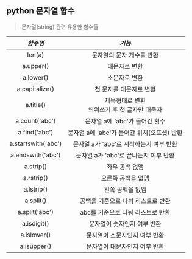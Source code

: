 ## python 문자열 함수

> 문자열(string) 관련 유용한 함수들



|      *함수명*       |                      *기능*                       |
| :-----------------: | :-----------------------------------------------: |
|       len(a)        |             문자열의 문자 개수를 반환             |
|      a.upper()      |                   대문자로 변환                   |
|      a.lower()      |                   소문자로 변환                   |
|   a.capitalize()    |              첫 문자를 대문자로 변환              |
|      a.title()      | 제목형태로 변환<br />띄워쓰기 후 첫 글자만 대문자 |
|   a.count('abc')    |          문자열 a에 'abc'가 들어간 횟수           |
|    a.find('abc')    |    문자열 a에 'abc'가 들어간 위치(오프셋) 반환    |
| a.startswith('abc') |      문자열 a가 'abc'로 시작하는지 여부 반환      |
|  a.endswith('abc')  |       문자열 a가 'abc'로 끝나는지 여부 반환       |
|      a.strip()      |                  좌우 공백 없앰                   |
|     a.rstrip()      |                오른쪽 공백을 없앰                 |
|     a.lstrip()      |                 왼쪽 공백을 없앰                  |
|      a.split()      |        공백을 기준으로 나눠 리스트로 반환         |
|   a.split('abc')    |         abc를 기준으로 나눠 리스트로 반환         |
|     a.isdigit()     |            문자열이 숫자인지 여부 반환            |
|     a.islower()     |           문자열이 소문자인지 여부 반환           |
|     a.isupper()     |           문자열이 대문자인지 여부 반환           |

